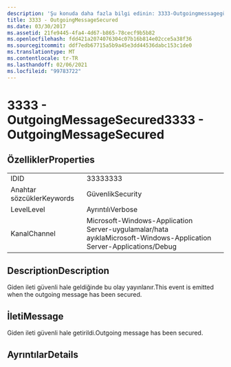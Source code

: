 ```yaml
---
description: 'Şu konuda daha fazla bilgi edinin: 3333-Outgoingmessagegüvenliğinin'
title: 3333 - OutgoingMessageSecured
ms.date: 03/30/2017
ms.assetid: 21fe9445-4fa4-4d67-b865-78cecf9b5b82
ms.openlocfilehash: fdd421a2074076304c07b16b814e02cce5a38f36
ms.sourcegitcommit: ddf7edb67715a5b9a45e3dd44536dabc153c1de0
ms.translationtype: MT
ms.contentlocale: tr-TR
ms.lasthandoff: 02/06/2021
ms.locfileid: "99783722"
---
```

# <a name="3333---outgoingmessagesecured"></a><span data-ttu-id="35554-103">3333 - OutgoingMessageSecured</span><span class="sxs-lookup"><span data-stu-id="35554-103">3333 - OutgoingMessageSecured</span></span>

## <a name="properties"></a><span data-ttu-id="35554-104">Özellikler</span><span class="sxs-lookup"><span data-stu-id="35554-104">Properties</span></span>  
  
|||  
|-|-|  
|<span data-ttu-id="35554-105">ID</span><span class="sxs-lookup"><span data-stu-id="35554-105">ID</span></span>|<span data-ttu-id="35554-106">3333</span><span class="sxs-lookup"><span data-stu-id="35554-106">3333</span></span>|  
|<span data-ttu-id="35554-107">Anahtar sözcükler</span><span class="sxs-lookup"><span data-stu-id="35554-107">Keywords</span></span>|<span data-ttu-id="35554-108">Güvenlik</span><span class="sxs-lookup"><span data-stu-id="35554-108">Security</span></span>|  
|<span data-ttu-id="35554-109">Level</span><span class="sxs-lookup"><span data-stu-id="35554-109">Level</span></span>|<span data-ttu-id="35554-110">Ayrıntılı</span><span class="sxs-lookup"><span data-stu-id="35554-110">Verbose</span></span>|  
|<span data-ttu-id="35554-111">Kanal</span><span class="sxs-lookup"><span data-stu-id="35554-111">Channel</span></span>|<span data-ttu-id="35554-112">Microsoft-Windows-Application Server-uygulamalar/hata ayıkla</span><span class="sxs-lookup"><span data-stu-id="35554-112">Microsoft-Windows-Application Server-Applications/Debug</span></span>|  
  
## <a name="description"></a><span data-ttu-id="35554-113">Description</span><span class="sxs-lookup"><span data-stu-id="35554-113">Description</span></span>  

 <span data-ttu-id="35554-114">Giden ileti güvenli hale geldiğinde bu olay yayınlanır.</span><span class="sxs-lookup"><span data-stu-id="35554-114">This event is emitted when the outgoing message has been secured.</span></span>  
  
## <a name="message"></a><span data-ttu-id="35554-115">İleti</span><span class="sxs-lookup"><span data-stu-id="35554-115">Message</span></span>  

 <span data-ttu-id="35554-116">Giden ileti güvenli hale getirildi.</span><span class="sxs-lookup"><span data-stu-id="35554-116">Outgoing message has been secured.</span></span>  
  
## <a name="details"></a><span data-ttu-id="35554-117">Ayrıntılar</span><span class="sxs-lookup"><span data-stu-id="35554-117">Details</span></span>
